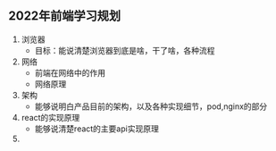 ## 2022年前端学习规划
1. 浏览器
   * 目标：能说清楚浏览器到底是啥，干了啥，各种流程
2. 网络
   * 前端在网络中的作用
   * 网络原理
3. 架构
   * 能够说明白产品目前的架构，以及各种实现细节，pod,nginx的部分
4. react的实现原理
    * 能够说清楚react的主要api实现原理
5. 
